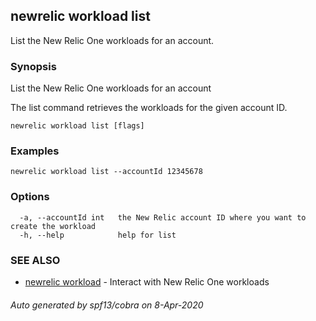 ## newrelic workload list

List the New Relic One workloads for an account.

### Synopsis

List the New Relic One workloads for an account

The list command retrieves the workloads for the given account ID.


```
newrelic workload list [flags]
```

### Examples

```
newrelic workload list --accountId 12345678
```

### Options

```
  -a, --accountId int   the New Relic account ID where you want to create the workload
  -h, --help            help for list
```

### SEE ALSO

* [newrelic workload](newrelic_workload.md)	 - Interact with New Relic One workloads

###### Auto generated by spf13/cobra on 8-Apr-2020
